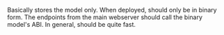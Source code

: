 Basically stores the model only. When deployed, should only be in binary form.
The endpoints from the main webserver should call the binary model's ABI. In general, should be quite fast.
